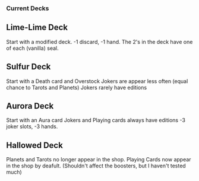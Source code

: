### Current Decks
## Lime-Lime Deck
Start with a modified deck.
-1 discard, -1 hand.
The 2's in the deck have one of each (vanilla) seal.
## Sulfur Deck
Start with a Death card and Overstock
Jokers are appear less often (equal chance to Tarots and Planets)
Jokers rarely have editions
## Aurora Deck
Start with an Aura card
Jokers and Playing cards always have editions
-3 joker slots, -3 hands.
## Hallowed Deck
Planets and Tarots no longer appear in the shop.
Playing Cards now appear in the shop by deafult.
(Shouldn't affect the boosters, but I haven't tested much)

